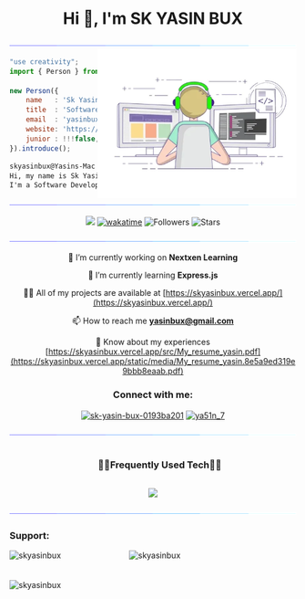 <h1 align="center">Hi 👋, I'm SK YASIN BUX</h1>
<img src="horizontal-divider-gradient.gif">

<picture> 
<a href="https://media.giphy.com/media/SWoSkN6DxTszqIKEqv/giphy.gif" alt="Developer">
<img src="developer.webp" align="right" width="350">
</a>
</picture>

```js
"use creativity";
import { Person } from 'India';

new Person({
    name   : 'Sk Yasin Bux',
    title  : 'Software Developer',
    email  : 'yasinbux4@gmail.com',
    website: 'https://skyasinbux.vercel.app/',
    junior : !!!false,
}).introduce();
```

```cmd
skyasinbux@Yasins-Mac ~ %  node index.js
Hi, my name is Sk Yasin Bux,
I'm a Software Developer from Bhubaneswar, India.
```
<img src="horizontal-divider-gradient.gif">

<div align="center">

![](https://komarev.com/ghpvc/?username=skyasinbux) [![wakatime](https://wakatime.com/badge/user/273a8ad7-7da9-40e1-b835-1c388e5d4d7d.svg)](https://wakatime.com/@273a8ad7-7da9-40e1-b835-1c388e5d4d7d) ![Followers](https://img.shields.io/github/followers/skyasinbux?label=Followers) ![Stars](https://img.shields.io/github/stars/skyasinbux?label=Stars)

</div>
<div align="center">
<img src="horizontal-divider-gradient.gif">

🔭 I’m currently working on **Nextxen Learning**

 🌱 I’m currently learning **Express.js**

 👨‍💻 All of my projects are available at [https://skyasinbux.vercel.app/](https://skyasinbux.vercel.app/)

 📫 How to reach me **yasinbux@gmail.com**

 📄 Know about my experiences [https://skyasinbux.vercel.app/src/My_resume_yasin.pdf](https://skyasinbux.vercel.app/static/media/My_resume_yasin.8e5a9ed319e9bbb8eaab.pdf)
</div>
<h3 align="center">Connect with me:</h3>
<p align="center">
<a href="https://linkedin.com/in/sk-yasin-bux-0193ba201" target="blank"><img align="center" src="https://raw.githubusercontent.com/rahuldkjain/github-profile-readme-generator/master/src/images/icons/Social/linked-in-alt.svg" alt="sk-yasin-bux-0193ba201" height="30" width="40" /></a>
<a href="https://instagram.com/ya51n_7" target="blank"><img align="center" src="https://raw.githubusercontent.com/rahuldkjain/github-profile-readme-generator/master/src/images/icons/Social/instagram.svg" alt="ya51n_7" height="30" width="40" /></a>
</p>

<img src="horizontal-divider-gradient.gif">

<!--h1 without bottom border-->
<div id="user-content-toc">
  <ul align="center">
    <summary><h3 style="display: inline-block">🧑‍💻Frequently Used Tech🧑‍💻</h3></summary>
  </ul>
</div>
<!--tech stack icons-->
<p align="center">
<a href="https://skillicons.dev">
<img src="https://skillicons.dev/icons?i=js,php,ts,react,nextjs,tailwindcss,nodejs,express,laravel,mysql,planetscale,git,vscode,figma,vercel,vite,cloudflare,prisma&perline=6" />
</a>
</p>

<img src="horizontal-divider-gradient.gif">

<h3 align="left">Support:</h3>
<p><a href="https://www.buymeacoffee.com/skyasinbux"> <img align="left" src="https://cdn.buymeacoffee.com/buttons/v2/default-yellow.png" height="50" width="210" alt="skyasinbux" /></a><a href="https://ko-fi.com/skyasinbux"> <img align="left" src="https://cdn.ko-fi.com/cdn/kofi3.png?v=3" height="50" width="210" alt="skyasinbux" /></a></p><br><br>

<p><img align="center" src="https://github-readme-streak-stats.herokuapp.com/?user=skyasinbux&" alt="skyasinbux" /></p>

